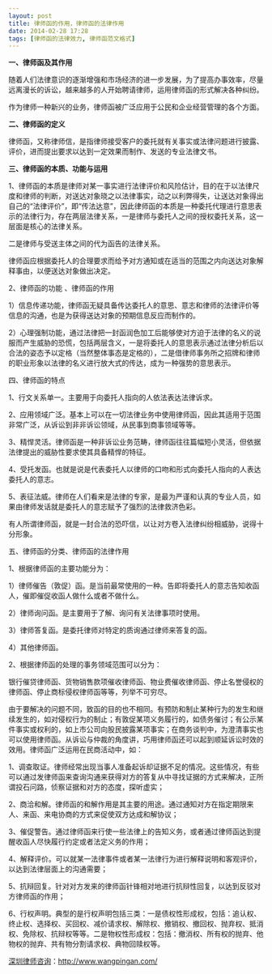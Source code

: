 ```yaml
---
layout: post
title: 律师函的作用，律师函的法律作用
date: 2014-02-28 17:28
tags: [律师函的法律效力, 律师函范文格式]
---
```

<strong>一、律师函及其作用</strong>

随着人们法律意识的逐渐增强和市场经济的进一步发展，为了提高办事效率，尽量远离漫长的诉讼，越来越多的人开始聘请律师，运用律师函的形式解决各种纠纷。

作为律师一种新兴的业务，律师函被广泛应用于公民和企业经营管理的各个方面。

<strong>二、律师函的定义</strong>

律师函，又称律师信，是指律师接受客户的委托就有关事实或法律问题进行披露、评价，进而提出要求以达到一定效果而制作、发送的专业法律文书。

<strong>三、律师函的本质、功能与运用</strong>

1、律师函的本质是律师对某一事实进行法律评价和风险估计，目的在于以法律尺度和律师的判断，对送达对象晓之以法律事实，动之以利弊得失，让送达对象得出自己的“法律评价”，即“传法达意”，因此律师函的本质是一种委托代理进行意思表示的法律行为，存在两层法律关系，一是律师与委托人之间的授权委托关系，这一层面是核心的法律关系。

二是律师与受送主体之间的代为函告的法律关系。

律师函应根据委托人的合理要求而给予对方通知或在适当的范围之内向送达对象解释事由，以便送达对象做出决定。

2、律师函的功能 、律师函的作用

1）信息传递功能，律师函无疑具备传达委托人的意思、意志和律师的法律评价等信息的沟通，也是为获得送达对象的预期信息反应而制作的。

2）心理强制功能，通过法律把一封函润色加工后能够使对方迫于法律的名义的说服而产生威胁的恐慌，包括两层含义，一是将委托人的意思表示通过法律分析后以合法的姿态予以定格（当然整体事态是定格的），二是借律师事务所之招牌和律师的职业形象以法律的名义进行放大式的传达，成为一种强势的意思表示。

四、律师函的特点

1、行文关系单一。主要用于向委托人指向的人依法表达法律诉求。

2、应用领域广泛。基本上可以在一切法律业务中使用律师函，因此其适用于范围非常广泛，从诉讼到非非诉讼领域，从民事到商事领域等等。

3、精悍灵活。律师函是一种非诉讼业务范畴，律师函往往篇幅短小灵活，但依据法律提出的威胁性要求使其具备精悍的特征。

4、受托发函。也就是说是代表委托人以律师的口吻和形式向委托人指向的人表达委托人的意志。

5、表征法威。律师在人们看来是法律的专家，是最为严谨和认真的专业人员，如果由律师发话就是委托人的意志赋予了强烈的法律救济色彩。

有人所谓律师函，就是一封合法的恐吓信，以让对方卷入法律纠纷相威胁，说得十分形象。

五、律师函的分类、律师函的法律作用

1、根据律师函的主要功能分为：

1）律师催告（敦促）函。是当前最常使用的一种。告即将委托人的意志告知收函人，催即催促收函人做什么或者不做什么。

2）律师询问函。是主要用于了解、询问有关法律事项时使用。

3）律师答复函。是委托律师对特定的质询通过律师来答复的函。

4）其他律师函。

2、根据律师函的处理的事务领域范围可以分为：

银行催贷律师函、货物销售款项催收律师函、物业费催收律师函、停止名誉侵权的律师函、停止商标侵权律师函等等，列举不可穷尽。

由于要解决的问题不同，致函的目的也不相同。有预防和制止某种行为的发生和继续发生的，如对侵权行为的制止；有敦促某项义务履行的，如债务催讨；有公示某件事实或权利的，如上市公司向股民披露某项事实；在商务谈判中，为澄清事实也可以使用律师函。从诉讼与仲裁的角度讲，巧用律师函还可以起到顺延诉讼时效的效用。律师函广泛运用在民商活动中，如：

1、调查取证。律师经常出现当事人准备起诉却证据不足的情况。这些情况，有些可以通过发律师函来查询沟通来获得对方的答复从中寻找证据的方式来解决，正所谓投石问路，侦察证据和对方的态度，探听虚实；

2、商洽和解。律师函的和解作用是其主要的用途。通过通知对方在指定期限来人、来函、来电协商的方式来促使双方达成和解协议；

3、催促警告。通过律师函来行使一些法律上的告知义务，或者通过律师函达到提醒收函人尽快履行约定或者法定义务的作用；

4、解释评价。可以就某一法律事件或者某一法律行为进行解释说明和客观评价，以达到法律层面上的沟通需要；

5、抗辩回复。针对对方发来的律师函针锋相对地进行抗辩性回复，以达到反驳对方律师函的作用；

6、行权声明。典型的是行权声明包括三类：一是债权性形成权，包括：追认权、终止权、选择权、买回权、减价请求权、解除权、撤销权、撤回权、抛弃权、抵消权、免除权、抗辩权等等。二是物权性形成权：包括：撤消权、所有权的抛弃、他物权的抛弃、共有物分割请求权、典物回赎权等。

<a href="http://www.wangpingan.com/">深圳律师咨询</a>：<a href="http://www.wangpingan.com/">http://www.wangpingan.com/</a>

